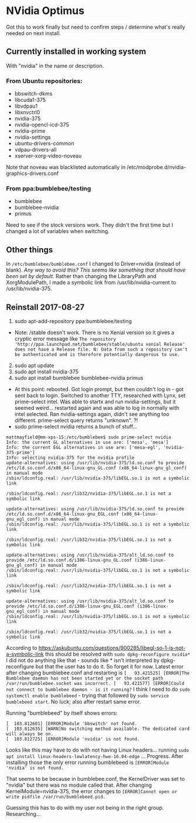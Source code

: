# NVidia Optimus

Got this to work finally but need to confirm steps / determine what's really needed on next install.

## Currently installed in working system
With "nvidia" in the name or description.
### From Ubuntu repositories:
- bbswitch-dkms
- libcuda1-375
- libvdpau1
- libxnvctrl0
- nvidia-375
- nvidia-opencl-icd-375
- nvidia-prime
- nvidia-settings
- ubuntu-drivers-common
- vdpau-drivers-all
- xserver-xorg-video-noveau

Note that noveau was blacklisted automatically in /etc/modprobe.d/nvidia-graphics-drivers.conf

### From ppa:bumblebee/testing
- bumblebee
- bumblebee-nvidia
- primus

Need to see if the stock versions work. They didn't the first time but I changed a lot of variables when switching.

## Other things
In `/etc/bumblebee/bumblebee.conf` I changed to Driver=nvidia (instead of blank). *Any way to avoid this? This seems like something that should have been set by default.*
Rather than changing the LibraryPath and XorgModulePath, I made a symbolic link from /usr/lib/nvidia-current to /usr/lib/nvidia-375.

## Reinstall 2017-08-27
1. sudo apt-add-repository ppa:bumblebee/testing
- Note: /stable doesn't work. There is no Xenial version so it gives a cryptic error message like `The repository 'http://ppa.launchpad.net/bumblebee/stable/ubuntu xenial Release' does not have a Release file.
N: Data from such a repository can't be authenticated and is therefore potentially dangerous to use.`
2. sudo apt update
3. sudo apt install nvidia-375
4. sudo apt install bumblebee bumblebee-nvidia primus
- At this point: rebooted. Got login prompt, but then couldn't log in - got sent back to login. Switched to another TTY, researched with Lynx, set prime-select intel. Was able to startx and run nvidia-settings, but it seemed weird... restarted again and was able to log in normally with intel selected. Ran nvidia-settings again, didn't see anything too different. prime-select query returns "unknown". ?!
- sudo prime-select nvidia returns a bunch of stuff...
```
mattmayfield@mm-xps-15:/etc/bumblebee$ sudo prime-select nvidia
Info: the current GL alternatives in use are: ['mesa', 'mesa']
Info: the current EGL alternatives in use are: ['mesa-egl', 'nvidia-375-prime']
Info: selecting nvidia-375 for the nvidia profile
update-alternatives: using /usr/lib/nvidia-375/ld.so.conf to provide /etc/ld.so.conf.d/x86_64-linux-gnu_GL.conf (x86_64-linux-gnu_gl_conf) in manual mode
/sbin/ldconfig.real: /usr/lib/nvidia-375/libEGL.so.1 is not a symbolic link

/sbin/ldconfig.real: /usr/lib32/nvidia-375/libEGL.so.1 is not a symbolic link

update-alternatives: using /usr/lib/nvidia-375/ld.so.conf to provide /etc/ld.so.conf.d/x86_64-linux-gnu_EGL.conf (x86_64-linux-gnu_egl_conf) in manual mode
/sbin/ldconfig.real: /usr/lib/nvidia-375/libEGL.so.1 is not a symbolic link

/sbin/ldconfig.real: /usr/lib32/nvidia-375/libEGL.so.1 is not a symbolic link

update-alternatives: using /usr/lib/nvidia-375/alt_ld.so.conf to provide /etc/ld.so.conf.d/i386-linux-gnu_GL.conf (i386-linux-gnu_gl_conf) in manual mode
/sbin/ldconfig.real: /usr/lib/nvidia-375/libEGL.so.1 is not a symbolic link

/sbin/ldconfig.real: /usr/lib32/nvidia-375/libEGL.so.1 is not a symbolic link

update-alternatives: using /usr/lib/nvidia-375/alt_ld.so.conf to provide /etc/ld.so.conf.d/i386-linux-gnu_EGL.conf (i386-linux-gnu_egl_conf) in manual mode
/sbin/ldconfig.real: /usr/lib/nvidia-375/libEGL.so.1 is not a symbolic link

/sbin/ldconfig.real: /usr/lib32/nvidia-375/libEGL.so.1 is not a symbolic link
```
According to https://askubuntu.com/questions/900285/libegl-so-1-is-not-a-symbolic-link this should be resolved with `sudo dpkg-reconfigure nvidia*`
I did not do anything like that - sounds like * isn't interpreted by dpkg-reconfigure but that the user has to do it. So forget it for now.
Latest error after changing bumblebee.conf and restarting is `[   93.421525] [ERROR]The Bumblebee daemon has not been started yet or the socket path /var/run/bumblebee.socket was incorrect.
[   93.421577] [ERROR]Could not connect to bumblebee daemon - is it running?`
I think I need to do `sudo systemctl enable bumblebeed` - trying that followed by `sudo service bumblebeed start`. No luck; also after restart same error.

Running "bumblebeed" by itself shows errors:
```
[  103.812601] [ERROR]Module 'bbswitch' not found.
[  103.812635] [WARN]No switching method available. The dedicated card will always be on.
[  103.812725] [ERROR]Module 'nvidia' is not found.
```
Looks like this may have to do with not having Linux headers... running `sudo apt install linux-headers-lowlatency-hwe-16.04-edge` ... Progress. After installing those the only error running bumblebeed is `[ERROR]Module 'nvidia' is not found.`

That seems to be because in bumblebee.conf, the KernelDriver was set to "nvidia" but there was no module called that. After changing KernelModule=nvidia-375, the error changes to `[ERROR]Cannot open or write pidfile /var/run/bumblebeed.pid.`

Guessing this has to do with my user not being in the right group. Researching...
